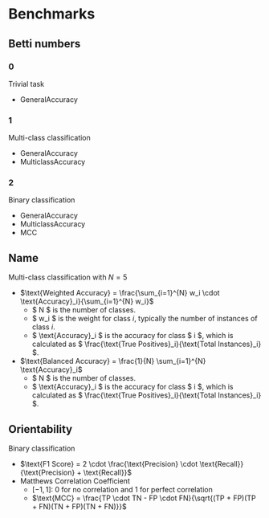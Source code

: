 # Benchmarks

## Betti numbers

### 0

Trivial task
- GeneralAccuracy


### 1

Multi-class classification
- GeneralAccuracy
- MulticlassAccuracy

### 2

Binary classification

- GeneralAccuracy
- MulticlassAccuracy
- MCC

## Name

Multi-class classification with $N=5$

- $\text{Weighted Accuracy} = \frac{\sum_{i=1}^{N} w_i \cdot \text{Accuracy}_i}{\sum_{i=1}^{N} w_i}$
    - $ N $ is the number of classes.
    - $ w_i $ is the weight for class $i$, typically the number of instances of class $i$.
    - $ \text{Accuracy}_i $ is the accuracy for class $ i $, which is calculated as $ \frac{\text{True Positives}_i}{\text{Total Instances}_i} $.
- $\text{Balanced Accuracy} = \frac{1}{N} \sum_{i=1}^{N} \text{Accuracy}_i$
    - $ N $ is the number of classes.
    - $ \text{Accuracy}_i $ is the accuracy for class $ i $, which is calculated as $ \frac{\text{True Positives}_i}{\text{Total Instances}_i} $.

## Orientability

Binary classification

- $\text{F1 Score} = 2 \cdot \frac{\text{Precision} \cdot \text{Recall}}{\text{Precision} + \text{Recall}}$
- Matthews Correlation Coefficient 
    - $[-1, 1]$: 0 for no correlation and 1 for perfect correlation
    - $\text{MCC} = \frac{TP \cdot TN - FP \cdot FN}{\sqrt{(TP + FP)(TP + FN)(TN + FP)(TN + FN)}}$

